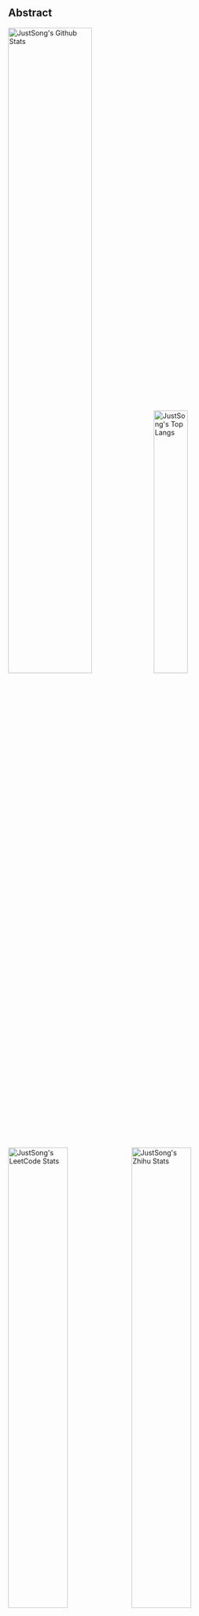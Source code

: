 ## Abstract
<p>
  <img src="https://github-readme-stats.vercel.app/api?username=songquanpeng&show_icons=true&hide_border=true" alt="JustSong's Github Stats" width="58%" />
  <img src="https://github-readme-stats.vercel.app/api/top-langs/?username=songquanpeng&layout=compact&hide_border=true&langs_count=10" alt="JustSong's Top Langs" width="37%" /> 
</p>

<p>
  <img src="https://stats.justsong.cn/api/leetcode/?username=quanpeng&theme=light" alt="JustSong's LeetCode Stats" width="49%" />
  <img src="https://stats.justsong.cn/api/zhihu/?username=songwonderful&theme=light" alt="JustSong's Zhihu Stats" width="49%" /> 
</p>

*Cards provided by [https://github.com/songquanpeng/stats-cards](https://github.com/songquanpeng/stats-cards).*

## Top Projects
|Project|Description|Stars|
|:--|:--|:--|
|[message-pusher](https://github.com/songquanpeng/message-pusher)|搭建专属于你的微信消息推送服务，支持 Markdown，支持发送邮件消息，可以选择部署在 Heroku 上，无需自己的服务器|`553⭐`|
|[go-file](https://github.com/songquanpeng/go-file)|基于 Go 的文件分享工具，仅单可执行文件，开箱即用，内置图床和视频播放页面. File sharing tool based on Go.|`422⭐`|
|[pytorch-template](https://github.com/songquanpeng/pytorch-template)|To be the world's best PyTorch project template.|`99⭐`|
|[pronunciation-corrector](https://github.com/songquanpeng/pronunciation-corrector)|拯救你的英语发音，告别因发音错误带来的尴尬！|`90⭐`|
|[stats-cards](https://github.com/songquanpeng/stats-cards)|在 README 中展示你在知乎，GitHub，B 站，LeetCode，掘金，CSDN，牛客等网站的数据，服务部署在 Vercel 上，保证服务稳定. Show your LeetCode & GitHub stats in GitHub Profile.|`90⭐`|
|[blog](https://github.com/songquanpeng/blog)|基于 Node.js 的个人博客系统. Node.js based blog system.|`37⭐`|
|[battle-city](https://github.com/songquanpeng/battle-city)|基于 TypeScript 的《坦克大战》的非标准实现. Yet another Battle City implementation with TypeScript.|`22⭐`|
|[microblog](https://github.com/songquanpeng/microblog)|基于 Go 的个人微博客，一个供你闲言碎语的地方. Go based microblog system.|`17⭐`|
|[L2M-GAN](https://github.com/songquanpeng/L2M-GAN)|Unofficial PyTorch implementation of "L2M-GAN: Learning To Manipulate Latent Space Semantics for Facial Attribute Editing".|`16⭐`|
|[v2ex-clone](https://github.com/songquanpeng/v2ex-clone)|V2EX 风格的论坛程序. V2EX's Node.js clone.|`16⭐`|

## Recent Updates
|Project|Description|Last Update|
|:--|:--|:--|
|[personal-assistant](https://github.com/songquanpeng/personal-assistant)|我的个人助理应用. A personal assistant app that makes your life easier.|![2022-10-16 19:51:17](https://img.shields.io/badge/2022--10--16-19%3A51%3A17-brightgreen?style=flat-square)|
|[c-template](https://github.com/songquanpeng/c-template)|A Template for C projects.|![2022-10-13 17:37:49](https://img.shields.io/badge/2022--10--13-17%3A37%3A49-brightgreen?style=flat-square)|
|[songquanpeng](https://github.com/songquanpeng/songquanpeng)|Automatic update your GitHub readme profile with GitHub Actions.|![2022-10-09 20:40:41](https://img.shields.io/badge/2022--10--09-20%3A40%3A41-brightgreen?style=flat-square)|
|[pytorch-template](https://github.com/songquanpeng/pytorch-template)|To be the world's best PyTorch project template.|![2022-10-08 21:41:46](https://img.shields.io/badge/2022--10--08-21%3A41%3A46-brightgreen?style=flat-square)|
|[pytorch-deployment](https://github.com/songquanpeng/pytorch-deployment)|A template for rapid deployment of PyTorch models.|![2022-10-08 21:35:48](https://img.shields.io/badge/2022--10--08-21%3A35%3A48-brightgreen?style=flat-square)|
|[go-file](https://github.com/songquanpeng/go-file)|基于 Go 的文件分享工具，仅单可执行文件，开箱即用，内置图床和视频播放页面. File sharing tool based on Go.|![2022-10-06 11:29:32](https://img.shields.io/badge/2022--10--06-11%3A29%3A32-brightgreen?style=flat-square)|
|[handwriting-generator](https://github.com/songquanpeng/handwriting-generator)|手写中文文章生成，可用于生成各种需要手写的文件|![2022-10-06 11:10:10](https://img.shields.io/badge/2022--10--06-11%3A10%3A10-brightgreen?style=flat-square)|
|[go-interview](https://github.com/songquanpeng/go-interview)|Golang 面试准备：常考代码实现，阅读资料以及其他资源的汇总|![2022-10-03 17:38:08](https://img.shields.io/badge/2022--10--03-17%3A38%3A08-brightgreen?style=flat-square)|
|[command-faker](https://github.com/songquanpeng/command-faker)|An executable file generator that used to fake other programs.|![2022-10-02 19:46:39](https://img.shields.io/badge/2022--10--02-19%3A46%3A39-brightgreen?style=flat-square)|
|[cpp-interview](https://github.com/songquanpeng/cpp-interview)|C++ 面试准备：常考代码实现，阅读资料以及其他资源的汇总|![2022-09-30 09:11:40](https://img.shields.io/badge/2022--09--30-09%3A11%3A40-brightgreen?style=flat-square)|



*Last updated on: 2022-10-16 20:41:59*
